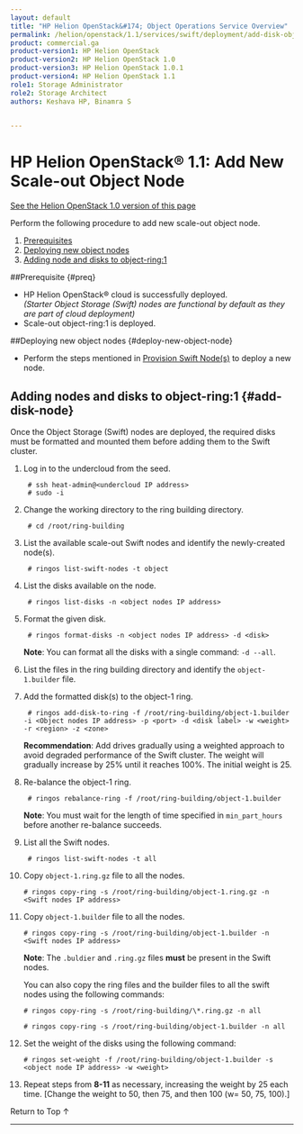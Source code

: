 ```yaml
---
layout: default
title: "HP Helion OpenStack&#174; Object Operations Service Overview"
permalink: /helion/openstack/1.1/services/swift/deployment/add-disk-object-node/
product: commercial.ga
product-version1: HP Helion OpenStack
product-version2: HP Helion OpenStack 1.0
product-version3: HP Helion OpenStack 1.0.1
product-version4: HP Helion OpenStack 1.1
role1: Storage Administrator
role2: Storage Architect
authors: Keshava HP, Binamra S


---
```

<!--PUBLISHED-->

<script>

function PageRefresh {
onLoad="window.refresh"
}

PageRefresh();

</script>

<!--
<p style="font-size: small;"> <a href=" /helion/openstack/1.1/services/object/swift/expand-cluster/">&#9664; PREV</a> | <a href=" /helion/openstack/1.1/services/object/swift/expand-cluster/">&#9650; UP</a> | <a href=" /helion/openstack/1.1/services/object/swift/Monitor-cluster/"> NEXT &#9654</a> </p>
--->

# HP Helion OpenStack&#174; 1.1: Add New Scale-out Object Node
[See the Helion OpenStack 1.0 version of this page](/helion/openstack/services/swift/deployment/add-disk-object-node/)

Perform the following procedure to add new scale-out object node. 


1. [Prerequisites](#preq)
2. [Deploying new object nodes](#deploy-new-object-node)
3. [Adding node and disks to object-ring:1](#add-disk-node)


##Prerequisite {#preq}

* HP Helion OpenStack&#174; cloud is successfully deployed.<br /> *(Starter Object Storage (Swift) nodes are functional by default as they are part of cloud deployment)*
* Scale-out object-ring:1 is deployed.

##Deploying new object nodes {#deploy-new-object-node}

*  Perform the steps mentioned in [Provision Swift Node(s)]( /helion/openstack/1.1/services/swift/provision-nodes/) to deploy a new node.

## Adding nodes and disks to object-ring:1 {#add-disk-node} 

Once the Object Storage (Swift) nodes are deployed, the required disks must be formatted and mounted them before adding them to the Swift cluster. 

1. Log in to the undercloud from the seed.
    
		# ssh heat-admin@<undercloud IP address> 
		# sudo -i

2. Change the working directory to the ring building directory.
 
		# cd /root/ring-building

3. List the available scale-out Swift nodes and identify the newly-created node(s). 

		# ringos list-swift-nodes -t object

4. List the disks available on the node.

		# ringos list-disks -n <object nodes IP address> 
 
5. Format the given disk.

		# ringos format-disks -n <object nodes IP address> -d <disk>

	**Note**: You can format all the disks with a single command: `-d --all`.

6. List the files in the ring building directory and identify the `object-1.builder` file.

7. Add the formatted disk(s) to the object-1 ring.

		# ringos add-disk-to-ring -f /root/ring-building/object-1.builder -i <Object nodes IP address> -p <port> -d <disk label> -w <weight> -r <region> -z <zone>

	**Recommendation**: Add drives gradually using a weighted approach to avoid degraded performance of the Swift cluster. The weight will gradually increase by 25% until it reaches 100%. The initial weight is 25.

8. Re-balance the object-1 ring.
    
    	# ringos rebalance-ring -f /root/ring-building/object-1.builder
	
	**Note**: You must wait for the length of time specified in `min_part_hours` before another re-balance succeeds.	

9. List all the Swift nodes. 

	    # ringos list-swift-nodes -t all
    
			
10. Copy `object-1.ring.gz` file to all the nodes.
    
    	# ringos copy-ring -s /root/ring-building/object-1.ring.gz -n <Swift nodes IP address>

11. Copy `object-1.builder` file to all the nodes.
    
    	# ringos copy-ring -s /root/ring-building/object-1.builder -n <Swift nodes IP address>

	**Note**: The `.buldier` and `.ring.gz` files **must** be present in the Swift nodes.

	You can also copy the ring files and the builder files to all the swift nodes using the following commands:

		# ringos copy-ring -s /root/ring-building/\*.ring.gz -n all

		# ringos copy-ring -s /root/ring-building/object-1.builder -n all


12. Set the weight of the disks using the following command:

    	# ringos set-weight -f /root/ring-building/object-1.builder -s <object node IP address> -w <weight>
 
12. Repeat steps from **8-11** as necessary, increasing the weight by 25 each time. [Change the weight to 50, then 75, and then 100 (w= 50, 75, 100).]

<a href="#top" style="padding:14px 0px 14px 0px; text-decoration: none;"> Return to Top &#8593; </a>

----
